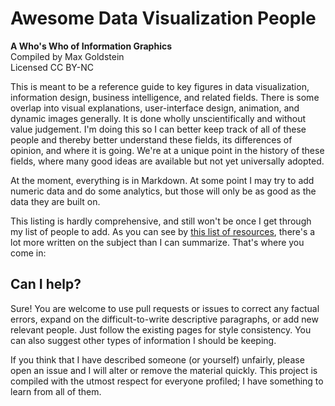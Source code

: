 # Awesome Data Visualization People
**A Who's Who of Information Graphics**  
Compiled by Max Goldstein  
Licensed CC BY-NC

This is meant to be a reference guide to key figures in data visualization,
information design, business intelligence, and related fields. There is some
overlap into visual explanations, user-interface design, animation, and dynamic
images generally. It is done wholly unscientifically and without value
judgement. I'm doing this so I can better keep track of all of these people and
thereby better understand these fields, its differences of opinion, and where
it is going. We're at a unique point in the history of these fields, where many
good ideas are available but not yet universally adopted.

At the moment, everything is in Markdown. At some point I may try to add
numeric data and do some analytics, but those will only be as good as the data
they are built on.

This listing is hardly comprehensive, and still won't be once I get through my
list of people to add. As you can see by [this list of
resources](http://www.thefunctionalart.com/2012/10/recommended-readings-for-infographics.html),
there's a lot more written on the subject than I can summarize. That's where
you come in:

## Can I help?

Sure! You are welcome to use pull requests or issues to correct any factual
errors, expand on the difficult-to-write descriptive paragraphs, or add new
relevant people. Just follow the existing pages for style consistency. You can
also suggest other types of information I should be keeping.

If you think that I have described someone (or yourself) unfairly, please open
an issue and I will alter or remove the material quickly. This project is
compiled with the utmost respect for everyone profiled; I have something
to learn from all of them.

